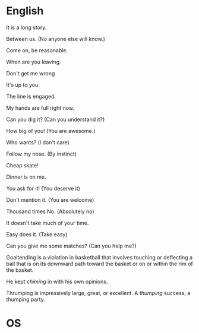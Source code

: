 # English
It is a long story.

Between us. (No anyone else will know.)

Come on, be reasonable.

When are you leaving.

Don't get me wrong

It's up to you.

The line is engaged.

My hands are full right now.

Can you dig it? (Can you understand it?)

How big of you! (You are awesome.)

Who wants? (I don't care)

Follow my nose. (By instinct)

Cheap skate!

Dinner is on me.

You ask for it! (You deserve it)

Don't mention it. (You are welcome)

Thousand times No. (Absolutely no)

It doesn't take much of your time.

Easy does it. (Take easy)

Can you give me some matches? (Can you help me?)

Goaltending is a violation in basketball that involves touching or deflecting a
ball that is on its downward path toward the basket or on or within the rim of
the basket.

He kept <em>chiming</em> in with his own opinions.

Thrumping is impressively large, great, or excellent. A <em>thumping</em>
success; a thumping party.

# OS

